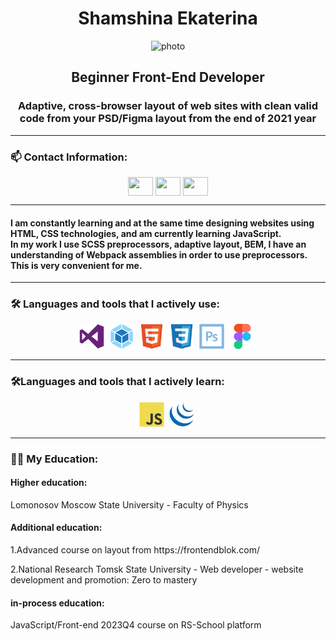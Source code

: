 <h1 align="center">Shamshina Ekaterina</h1>
<div align="center">
<img src="https://avatars.githubusercontent.com/u/93329440?v=4" title="myphoto" alt="photo" width="200" height="200" />
</div>
<h2 align="center">Beginner Front-End Developer</h2>
<h3 align="center">Adaptive, cross-browser layout of web sites with clean valid code from your PSD/Figma layout from the end of 2021 year</h3>

---

### :mailbox: Contact Information:
<div align="center">
<a href="https://vk.com/nireta" target="blank"><img align="center" src="https://www.svgrepo.com/show/349554/vk.svg" alt="" height="30" width="40" /></a>
<a href="https://instagram.com/kateshamshinaa" target="blank"><img align="center" src="https://www.svgrepo.com/show/13639/instagram.svg" alt="" height="30" width="40" /></a>
<a href="https://t.me/KateShamshina" target="blank"><img align="center" src="https://www.svgrepo.com/show/303292/telegram-logo.svg" alt="" height="30" width="40" /></a>
</p>
</div>

---

<h4>I am constantly learning and at the same time designing websites using HTML, CSS technologies, and am currently learning JavaScript. 
<br>In my work I use SCSS preprocessors, adaptive layout, BEM, I have an understanding of Webpack assemblies in order to use preprocessors. 
<br>This is very convenient for me.</h4>

---

### :hammer_and_wrench: Languages and tools that I actively use:
<div align="center">
    <img src="https://github.com/devicons/devicon/blob/master/icons/visualstudio/visualstudio-plain.svg" title="visualstudio" alt="visualstudio" width="40" height="40"/>&nbsp;
    <img src="https://github.com/devicons/devicon/blob/master/icons/webpack/webpack-original.svg" title="webpack" alt="webpack" width="40" height="40"/>&nbsp;
    <img src="https://github.com/devicons/devicon/blob/master/icons/html5/html5-original.svg" title="html" alt="html" width="40" height="40"/>&nbsp;
    <img src="https://github.com/devicons/devicon/blob/master/icons/css3/css3-original.svg" title="css" alt="css" width="40" height="40"/>&nbsp;
    <img src="https://github.com/devicons/devicon/blob/master/icons/photoshop/photoshop-line.svg" title="photoshop" alt="photoshop" width="40" height="40"/>&nbsp;
    <img src="https://github.com/devicons/devicon/blob/master/icons/figma/figma-original.svg" title="figma" alt="figma" width="40" height="40"/>&nbsp;
</div>

---

### :hammer_and_wrench:Languages and tools that I actively learn:
<div align="center">
    <img src="https://github.com/devicons/devicon/blob/master/icons/javascript/javascript-original.svg" title="javascript" alt="javascript" width="40" height="40"/>&nbsp;
    <img src="https://github.com/devicons/devicon/blob/master/icons/jquery/jquery-original.svg" title="jquery" alt="jquery" width="40" height="40"/>&nbsp;
</div>

---

### :woman_student: My Education:
<div>
    <h4>Higher education:</h4>
    <p>Lomonosov Moscow State University - Faculty of Physics</p>
    <h4>Additional education:</h4>
    <p>1.Advanced course on layout from https://frontendblok.com/</p>
    <p>2.National Research Tomsk State University - Web developer - website development and promotion: Zero to mastery</p>
    <h4>in-process education:</h4>
    <p>JavaScript/Front-end 2023Q4 course on RS-School platform</p>
</div>
